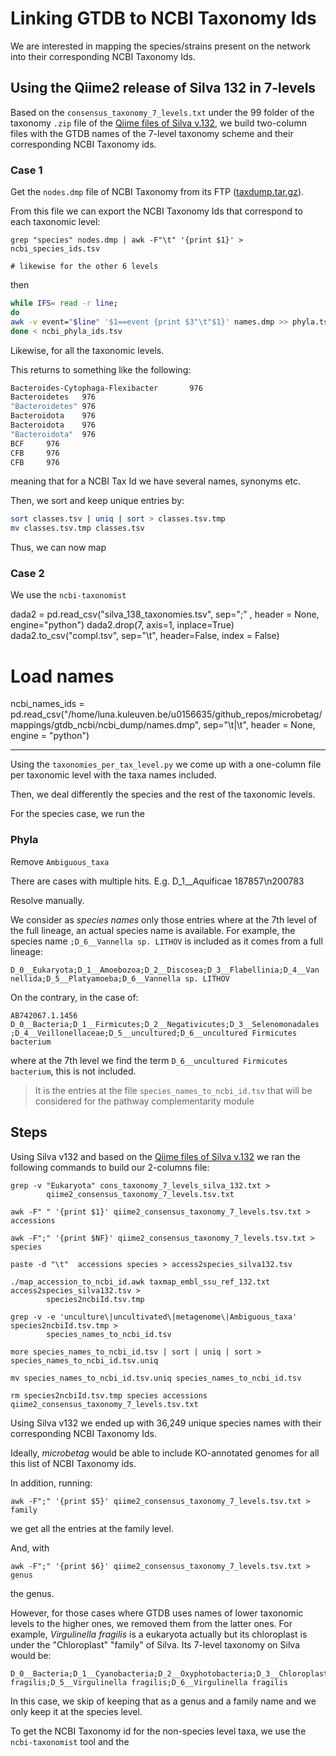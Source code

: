 # Linking GTDB to NCBI Taxonomy Ids

We are interested in mapping the species/strains present on the network into their corresponding NCBI Taxonomy Ids.


## Using the Qiime2 release of Silva 132 in 7-levels

Based on the `consensus_taxonomy_7_levels.txt` under the 99 folder of the taxonomy `.zip` file of the [Qiime files of Silva v.132](https://www.arb-silva.de/download/archive/qiime/), we build two-column files with the GTDB names of the 7-level taxonomy scheme and their corresponding NCBI Taxonomy ids. 


### Case 1


Get the `nodes.dmp` file of NCBI Taxonomy from its FTP ([taxdump.tar.gz](https://ftp.ncbi.nih.gov/pub/taxonomy/)). 

From this file we can export the NCBI Taxonomy Ids that correspond to each taxonomic level: 

```
grep "species" nodes.dmp | awk -F"\t" '{print $1}' > ncbi_species_ids.tsv

# likewise for the other 6 levels
```

then 

```bash
while IFS= read -r line; 
do 
awk -v event="$line" '$1==event {print $3"\t"$1}' names.dmp >> phyla.tsv ; 
done < ncbi_phyla_ids.tsv
```

Likewise, for all the taxonomic levels. 

This returns to something like the following: 

```bash
Bacteroides-Cytophaga-Flexibacter       976
Bacteroidetes   976
"Bacteroidetes" 976
Bacteroidota    976
Bacteroidota    976
"Bacteroidota"  976
BCF     976
CFB     976
CFB     976
```
meaning that for a NCBI Tax Id we have several names, synonyms etc. 

Then, we sort and keep unique entries by: 

```bash
sort classes.tsv | uniq | sort > classes.tsv.tmp
mv classes.tsv.tmp classes.tsv
```


Thus, we can now map 






### Case 2 

We use the `ncbi-taxonomist`

dada2 = pd.read_csv("silva_138_taxonomies.tsv", sep=";" , header = None, engine="python")
dada2.drop(7, axis=1, inplace=True)
dada2.to_csv("compl.tsv", sep="\t", header=False, index = False)

# Load names
ncbi_names_ids = pd.read_csv("/home/luna.kuleuven.be/u0156635/github_repos/microbetag/mappings/gtdb_ncbi/ncbi_dump/names.dmp", sep="\t|\t", header = None, engine = "python")


----------







Using the `taxonomies_per_tax_level.py` we come up with a one-column file per taxonomic level with the taxa names included. 

Then, we deal differently the species and the rest of the taxonomic levels.

For the species case, we run the 



### Phyla 

Remove `Ambiguous_taxa` 

There are cases with multiple hits. 
E.g. D_1__Aquificae  187857\n200783

Resolve manually. 


 
We consider as *species names* only those entries where at the 7th level 
of the full lineage, an actual species name is available. 
For example, the species name `;D_6__Vannella sp. LITHOV` is included as 
it comes from a full lineage:  
```
D_0__Eukaryota;D_1__Amoebozoa;D_2__Discosea;D_3__Flabellinia;D_4__Van
nellida;D_5__Platyamoeba;D_6__Vannella sp. LITHOV
```

On the contrary, in the case of: 

```
AB742067.1.1456 D_0__Bacteria;D_1__Firmicutes;D_2__Negativicutes;D_3__Selenomonadales
;D_4__Veillonellaceae;D_5__uncultured;D_6__uncultured Firmicutes bacterium
```

where at the 7th level we find the term `D_6__uncultured Firmicutes bacterium`,
this is not included. 


> It is the entries at the file `species_names_to_ncbi_id.tsv` that will be considered for the pathway complementarity module

## Steps

Using Silva v132 and based on the
[Qiime files of Silva v.132](https://www.arb-silva.de/download/archive/qiime/) we ran the following commands to build our 2-columns file:


```
grep -v "Eukaryota" cons_taxonomy_7_levels_silva_132.txt > 
        qiime2_consensus_taxonomy_7_levels.tsv.txt

awk -F" " '{print $1}' qiime2_consensus_taxonomy_7_levels.tsv.txt > accessions

awk -F";" '{print $NF}' qiime2_consensus_taxonomy_7_levels.tsv.txt > species

paste -d "\t"  accessions species > access2species_silva132.tsv

./map_accession_to_ncbi_id.awk taxmap_embl_ssu_ref_132.txt access2species_silva132.tsv >  
        species2ncbiId.tsv.tmp

grep -v -e 'unculture\|uncultivated\|metagenome\|Ambiguous_taxa' species2ncbiId.tsv.tmp > 
        species_names_to_ncbi_id.tsv

more species_names_to_ncbi_id.tsv | sort | uniq | sort > species_names_to_ncbi_id.tsv.uniq

mv species_names_to_ncbi_id.tsv.uniq species_names_to_ncbi_id.tsv 

rm species2ncbiId.tsv.tmp species accessions qiime2_consensus_taxonomy_7_levels.tsv.txt

```

Using Silva v132 we ended up with 36,249 unique species names with their corresponding NCBI Taxonomy Ids. 

Ideally, *microbetag* would be able to include KO-annotated genomes for all this list of NCBI Taxonomy ids. 

In addition, running: 
```
awk -F";" '{print $5}' qiime2_consensus_taxonomy_7_levels.tsv.txt > family
```
we get all the entries at the family level. 

And, with 

```
awk -F";" '{print $6}' qiime2_consensus_taxonomy_7_levels.tsv.txt > genus
```

the genus. 


However, for those cases where GTDB uses names of lower taxonomic levels to the higher ones, we removed them from the latter ones. 
For example, *Virgulinella fragilis* is a eukaryota actually but its chloroplast is under the "Chloroplast" "family" of Silva. 
Its 7-level taxonomy on Silva would be: 
```
D_0__Bacteria;D_1__Cyanobacteria;D_2__Oxyphotobacteria;D_3__Chloroplast;D_4__Virgulinella fragilis;D_5__Virgulinella fragilis;D_6__Virgulinella fragilis
```
In this case, we skip of keeping that as a genus and a family name and we only keep it at the species level. 


To get the NCBI Taxonomy id for the non-species level taxa, we use the `ncbi-taxonomist` tool and the 




